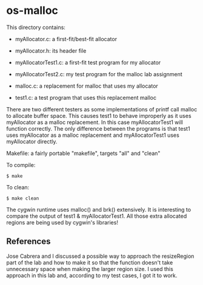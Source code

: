 # os-malloc
This directory contains:

* myAllocator.c: a first-fit/best-fit allocator
* myAllocator.h: its header file

* myAllocatorTest1.c: a first-fit test program for my allocator

* myAllocatorTest2.c: my test program for the malloc lab assignment

* malloc.c: a replacement for malloc that uses my allocator
* test1.c: a test program that uses this replacement malloc

There are two different testers as some implementations of printf
call malloc to allocate buffer space. This causes test1 to behave
improperly as it uses myAllocator as a malloc replacement. In this
case myAllocatorTest1 will function correctly. The only difference
between the programs is that test1 uses myAllocator as a malloc
replacement and myAllocatorTest1 uses myAllocator directly.

Makefile: a fairly portable "makefile", targets "all" and "clean"

To compile:
~~~
$ make
~~~
To clean:
~~~
$ make clean
~~~

The cygwin runtime uses malloc() and brk() extensively.  It is
interesting to compare the output of test1 & myAllocatorTest1.  All
those extra allocated regions are being used by cygwin's libraries!

## References
Jose Cabrera and I discussed a possible way to approach the resizeRegion part of the lab and how to make it so that the function doesn't take unnecessary space when making the larger region size. I used this approach in this lab and, according to my test cases, I got it to work.

